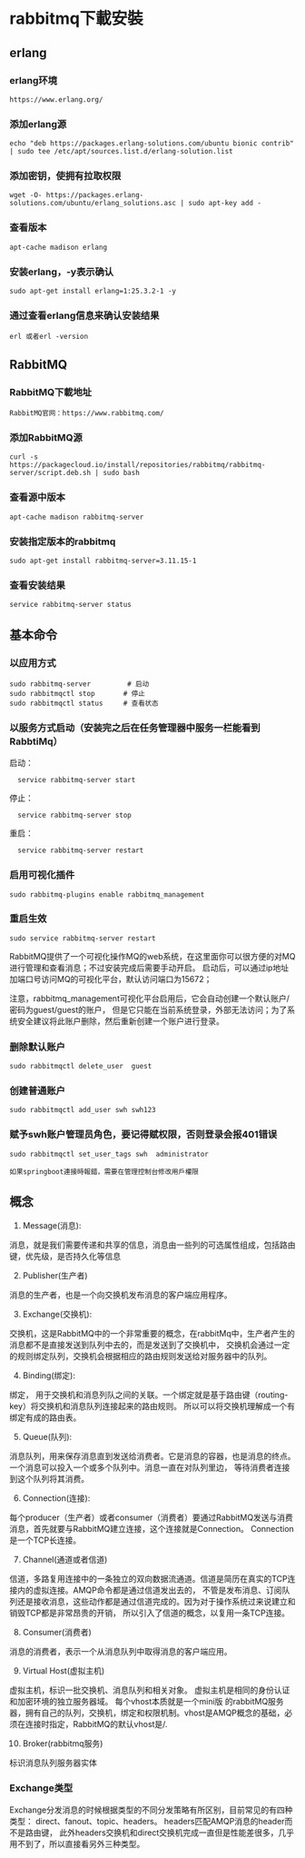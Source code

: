 # rabbitmq下載安裝

 ## erlang
 
 ### erlang环境
    
    https://www.erlang.org/

 ### 添加erlang源
 
    echo "deb https://packages.erlang-solutions.com/ubuntu bionic contrib" | sudo tee /etc/apt/sources.list.d/erlang-solution.list
 
 ### 添加密钥，使拥有拉取权限
  
    wget -O- https://packages.erlang-solutions.com/ubuntu/erlang_solutions.asc | sudo apt-key add -
 
 ### 查看版本
  
    apt-cache madison erlang

 ### 安装erlang，-y表示确认
    
    sudo apt-get install erlang=1:25.3.2-1 -y

 ### 通过查看erlang信息来确认安装结果
 
    erl 或者erl -version
    
 ## RabbitMQ

 ### RabbitMQ下載地址
 
    RabbitMQ官网：https://www.rabbitmq.com/

 ### 添加RabbitMQ源
    
    curl -s https://packagecloud.io/install/repositories/rabbitmq/rabbitmq-server/script.deb.sh | sudo bash
 
 ### 查看源中版本
 
    apt-cache madison rabbitmq-server

 ###  安装指定版本的rabbitmq

    sudo apt-get install rabbitmq-server=3.11.15-1

 ### 查看安装结果

    service rabbitmq-server status

 ## 基本命令
  ### 以应用方式
    sudo rabbitmq-server         # 启动
    sudo rabbitmqctl stop       # 停止
    sudo rabbitmqctl status     # 查看状态
 ### 以服务方式启动（安装完之后在任务管理器中服务一栏能看到RabbtiMq）
  启动：

      service rabbitmq-server start
  停止：
  
      service rabbitmq-server stop
  重启：
  
      service rabbitmq-server restart

  ### 启用可视化插件

    sudo rabbitmq-plugins enable rabbitmq_management   

  ### 重启生效
    
    sudo service rabbitmq-server restart    

   RabbitMQ提供了一个可视化操作MQ的web系统，在这里面你可以很方便的对MQ进行管理和查看消息；不过安装完成后需要手动开启。
   启动后，可以通过ip地址加端口号访问MQ的可视化平台，默认访问端口为15672；

   注意，rabbitmq_management可视化平台启用后，它会自动创建一个默认账户/密码为guest/guest的账户，
   但是它只能在当前系统登录，外部无法访问；为了系统安全建议将此账户删除，然后重新创建一个账户进行登录。

  ### 删除默认账户

    sudo rabbitmqctl delete_user  guest
    
  ### 创建普通账户

    sudo rabbitmqctl add_user swh swh123
    
  ### 赋予swh账户管理员角色，要记得赋权限，否则登录会报401错误
    
    sudo rabbitmqctl set_user_tags swh  administrator
    
    如果springboot連接時報錯，需要在管理控制台修改用戶權限
  

## 概念
 1. Message(消息):

  消息，就是我们需要传递和共享的信息，消息由一些列的可选属性组成，包括路由键，优先级，是否持久化等信息

 2. Publisher(生产者)

  消息的生产者，也是一个向交换机发布消息的客户端应用程序。

 3. Exchange(交换机):

  交换机，这是RabbitMQ中的一个非常重要的概念，在rabbitMq中，生产者产生的消息都不是直接发送到队列中去的，而是发送到了交换机中，
  交换机会通过一定的规则绑定队列，交换机会根据相应的路由规则发送给对服务器中的队列。

 4. Binding(绑定):

  绑定， 用于交换机和消息列队之间的关联。一个绑定就是基于路由键（routing-key）将交换机和消息队列连接起来的路由规则。
  所以可以将交换机理解成一个有绑定有成的路由表。

 5. Queue(队列):

  消息队列，用来保存消息直到发送给消费者。它是消息的容器，也是消息的终点。一个消息可以投入一个或多个队列中。消息一直在对队列里边，
  等待消费者连接到这个队列将其消费。

 6. Connection(连接):

  每个producer（生产者）或者consumer（消费者）要通过RabbitMQ发送与消费消息，首先就要与RabbitMQ建立连接，这个连接就是Connection。
  Connection是一个TCP长连接。

 7. Channel(通道或者信道)

  信道，多路复用连接中的一条独立的双向数据流通道。信道是简历在真实的TCP连接内的虚拟连接。AMQP命令都是通过信道发出去的，
  不管是发布消息、订阅队列还是接收消息，这些动作都是通过信道完成的。因为对于操作系统过来说建立和销毁TCP都是非常昂贵的开销，
  所以引入了信道的概念，以复用一条TCP连接。

 8. Consumer(消费者)

  消息的消费者，表示一个从消息队列中取得消息的客户端应用。

 9. Virtual Host(虚拟主机)

  虚拟主机，标识一批交换机、消息队列和相关对象。 虚拟主机是相同的身份认证和加密环境的独立服务器域。 每个vhost本质就是一个mini版
  的rabbitMQ服务器，拥有自己的队列，交换机，绑定和权限机制。vhost是AMQP概念的基础，必须在连接时指定，RabbitMQ的默认vhost是/.

 10. Broker(rabbitmq服务)

  标识消息队列服务器实体
  
 ### Exchange类型
 
  Exchange分发消息的时候根据类型的不同分发策略有所区别，目前常见的有四种类型：
  direct、fanout、topic、headers。 headers匹配AMQP消息的header而不是路由键，
  此外headers交换机和direct交换机完成一直但是性能差很多，几乎用不到了，所以直接看另外三种类型。
